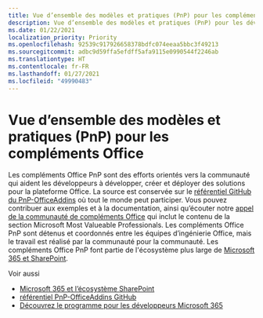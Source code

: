 ```yaml
---
title: Vue d’ensemble des modèles et pratiques (PnP) pour les compléments Office
description: Vue d’ensemble des modèles et pratiques (PnP) pour les développeurs de compléments Office.
ms.date: 01/22/2021
localization_priority: Priority
ms.openlocfilehash: 92539c917926658378bdfc074eeaa5bbc3f49213
ms.sourcegitcommit: adbc9d59ffa5efdff5afa9115e0990544f2246ab
ms.translationtype: HT
ms.contentlocale: fr-FR
ms.lasthandoff: 01/27/2021
ms.locfileid: "49990483"
---
```

# <a name="overview-of-patterns-and-practices-pnp-for-office-add-ins"></a>Vue d’ensemble des modèles et pratiques (PnP) pour les compléments Office

Les compléments Office PnP sont des efforts orientés vers la communauté qui aident les développeurs à développer, créer et déployer des solutions pour la plateforme Office. La source est conservée sur le [référentiel GitHub du PnP-OfficeAddins](https://github.com/OfficeDev/PnP-OfficeAddins) où tout le monde peut participer. Vous pouvez contribuer aux exemples et à la documentation, ainsi qu’écouter notre [appel de la communauté de compléments Office](https://pnp.github.io/#community) qui inclut le contenu de la section Microsoft Most Valueable Professionals. Les compléments Office PnP sont détenus et coordonnés entre les équipes d’ingénierie Office, mais le travail est réalisé par la communauté pour la communauté. Les compléments Office PnP font partie de l'écosystème plus large de [Microsoft 365 et SharePoint](https://developer.microsoft.com/office/blogs/microsoft-365-sharepoint-ecosystem-pnp-august-2020-update/).

Voir aussi
- [Microsoft 365 et l’écosystème SharePoint](https://developer.microsoft.com/office/blogs/microsoft-365-sharepoint-ecosystem-pnp-august-2020-update/)
- [référentiel PnP-OfficeAddins GitHub](https://github.com/OfficeDev/PnP-OfficeAddins)
- [Découvrez le programme pour les développeurs Microsoft 365](https://developer.microsoft.com/microsoft-365/dev-program)
